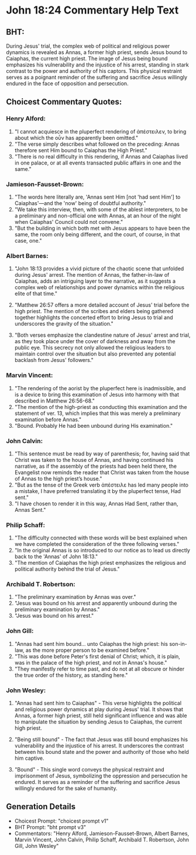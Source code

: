 # John 18:24 Commentary Help Text

## BHT:
During Jesus' trial, the complex web of political and religious power dynamics is revealed as Annas, a former high priest, sends Jesus bound to Caiaphas, the current high priest. The image of Jesus being bound emphasizes his vulnerability and the injustice of his arrest, standing in stark contrast to the power and authority of his captors. This physical restraint serves as a poignant reminder of the suffering and sacrifice Jesus willingly endured in the face of opposition and persecution.

## Choicest Commentary Quotes:
### Henry Alford:
1. "I cannot acquiesce in the pluperfect rendering of ἀπέστειλεν, to bring about which the οὖν has apparently been omitted."
2. "The verse simply describes what followed on the preceding: Annas therefore sent Him bound to Caiaphas the High Priest."
3. "There is no real difficulty in this rendering, if Annas and Caiaphas lived in one palace, or at all events transacted public affairs in one and the same."

### Jamieson-Fausset-Brown:
1. "The words here literally are, 'Annas sent Him [not 'had sent Him'] to Caiaphas'—and the 'now' being of doubtful authority." 
2. "We take this interview, then, with some of the ablest interpreters, to be a preliminary and non-official one with Annas, at an hour of the night when Caiaphas' Council could not convene."
3. "But the building in which both met with Jesus appears to have been the same, the room only being different, and the court, of course, in that case, one."

### Albert Barnes:
1. "John 18:13 provides a vivid picture of the chaotic scene that unfolded during Jesus' arrest. The mention of Annas, the father-in-law of Caiaphas, adds an intriguing layer to the narrative, as it suggests a complex web of relationships and power dynamics within the religious elite of that time."

2. "Matthew 26:57 offers a more detailed account of Jesus' trial before the high priest. The mention of the scribes and elders being gathered together highlights the concerted effort to bring Jesus to trial and underscores the gravity of the situation."

3. "Both verses emphasize the clandestine nature of Jesus' arrest and trial, as they took place under the cover of darkness and away from the public eye. This secrecy not only allowed the religious leaders to maintain control over the situation but also prevented any potential backlash from Jesus' followers."

### Marvin Vincent:
1. "The rendering of the aorist by the pluperfect here is inadmissible, and is a device to bring this examination of Jesus into harmony with that described in Matthew 26:56-68."
2. "The mention of the high-priest as conducting this examination and the statement of ver. 13, which implies that this was merely a preliminary examination before Annas."
3. "Bound. Probably He had been unbound during His examination."

### John Calvin:
1. "This sentence must be read by way of parenthesis; for, having said that Christ was taken to the house of Annas, and having continued his narrative, as if the assembly of the priests had been held there, the Evangelist now reminds the reader that Christ was taken from the house of Annas to the high priest’s house."
2. "But as the tense of the Greek verb ἀπέστειλε has led many people into a mistake, I have preferred translating it by the pluperfect tense, Had sent."
3. "I have chosen to render it in this way, Annas Had Sent, rather than, Annas Sent."

### Philip Schaff:
1. "The difficulty connected with these words will be best explained when we have completed the consideration of the three following verses."
2. "In the original Annas is so introduced to our notice as to lead us directly back to the 'Annas' of John 18:13."
3. "The mention of Caiaphas the high priest emphasizes the religious and political authority behind the trial of Jesus."

### Archibald T. Robertson:
1. "The preliminary examination by Annas was over."
2. "Jesus was bound on his arrest and apparently unbound during the preliminary examination by Annas."
3. "Jesus was bound on his arrest."

### John Gill:
1. "Annas had sent him bound... unto Caiaphas the high priest: his son-in-law, as the more proper person to be examined before." 
2. "This was done before Peter's first denial of Christ; which, it is plain, was in the palace of the high priest, and not in Annas's house." 
3. "They manifestly refer to time past, and do not at all obscure or hinder the true order of the history, as standing here."

### John Wesley:
1. "Annas had sent him to Caiaphas" - This verse highlights the political and religious power dynamics at play during Jesus' trial. It shows that Annas, a former high priest, still held significant influence and was able to manipulate the situation by sending Jesus to Caiaphas, the current high priest.

2. "Being still bound" - The fact that Jesus was still bound emphasizes his vulnerability and the injustice of his arrest. It underscores the contrast between his bound state and the power and authority of those who held him captive.

3. "Bound" - This single word conveys the physical restraint and imprisonment of Jesus, symbolizing the oppression and persecution he endured. It serves as a reminder of the suffering and sacrifice Jesus willingly endured for the sake of humanity.


## Generation Details
- Choicest Prompt: "choicest prompt v1"
- BHT Prompt: "bht prompt v3"
- Commentators: "Henry Alford, Jamieson-Fausset-Brown, Albert Barnes, Marvin Vincent, John Calvin, Philip Schaff, Archibald T. Robertson, John Gill, John Wesley"
